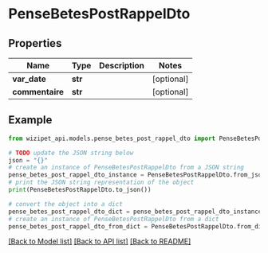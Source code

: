 # PenseBetesPostRappelDto


## Properties

Name | Type | Description | Notes
------------ | ------------- | ------------- | -------------
**var_date** | **str** |  | [optional] 
**commentaire** | **str** |  | [optional] 

## Example

```python
from wizipet_api.models.pense_betes_post_rappel_dto import PenseBetesPostRappelDto

# TODO update the JSON string below
json = "{}"
# create an instance of PenseBetesPostRappelDto from a JSON string
pense_betes_post_rappel_dto_instance = PenseBetesPostRappelDto.from_json(json)
# print the JSON string representation of the object
print(PenseBetesPostRappelDto.to_json())

# convert the object into a dict
pense_betes_post_rappel_dto_dict = pense_betes_post_rappel_dto_instance.to_dict()
# create an instance of PenseBetesPostRappelDto from a dict
pense_betes_post_rappel_dto_from_dict = PenseBetesPostRappelDto.from_dict(pense_betes_post_rappel_dto_dict)
```
[[Back to Model list]](../README.md#documentation-for-models) [[Back to API list]](../README.md#documentation-for-api-endpoints) [[Back to README]](../README.md)


